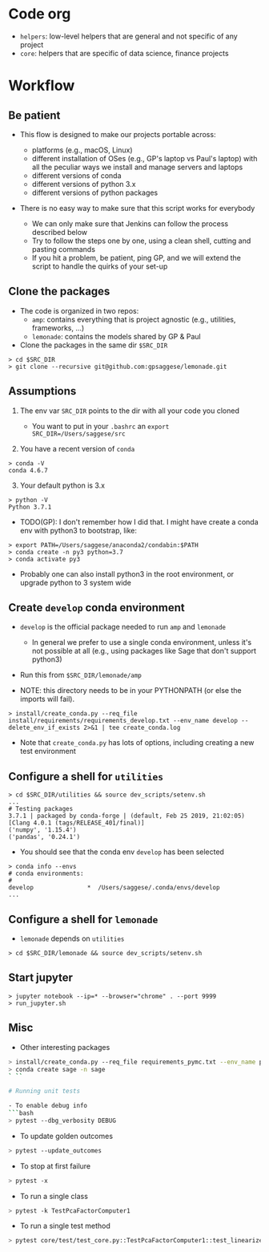 # Code org
- `helpers`: low-level helpers that are general and not specific of any project
- `core`: helpers that are specific of data science, finance projects

# Workflow

## Be patient
- This flow is designed to make our projects portable across:
    - platforms (e.g., macOS, Linux)
    - different installation of OSes (e.g., GP's laptop vs Paul's laptop) with
      all the peculiar ways we install and manage servers and laptops
    - different versions of conda
    - different versions of python 3.x
    - different versions of python packages

- There is no easy way to make sure that this script works for everybody
    - We can only make sure that Jenkins can follow the process described below
    - Try to follow the steps one by one, using a clean shell, cutting and
      pasting commands
    - If you hit a problem, be patient, ping GP, and we will extend the script to
      handle the quirks of your set-up

## Clone the packages
- The code is organized in two repos:
    - `amp`: contains everything that is project agnostic (e.g., utilities,
      frameworks, ...)
    - `lemonade`: contains the models shared by GP & Paul
- Clone the packages in the same dir `$SRC_DIR`
```
> cd $SRC_DIR
> git clone --recursive git@github.com:gpsaggese/lemonade.git 
```

## Assumptions
1) The env var `SRC_DIR` points to the dir with all your code you cloned
    - You want to put in your `.bashrc` an `export SRC_DIR=/Users/saggese/src`

2) You have a recent version of `conda`
```
> conda -V
conda 4.6.7
```

3) Your default python is 3.x
```
> python -V
Python 3.7.1
```
- TODO(GP): I don't remember how I did that. I might have create a conda env with
  python3 to bootstrap, like:
```
> export PATH=/Users/saggese/anaconda2/condabin:$PATH
> conda create -n py3 python=3.7
> conda activate py3
```
- Probably one can also install python3 in the root environment, or upgrade
  python to 3 system wide

## Create `develop` conda environment
- `develop` is the official package needed to run `amp` and `lemonade`
    - In general we prefer to use a single conda environment, unless it's not
      possible at all (e.g., using packages like Sage that don't support
      python3)

- Run this from `$SRC_DIR/lemonade/amp`
- NOTE: this directory needs to be in your PYTHONPATH (or else the imports will fail).
```
> install/create_conda.py --req_file install/requirements/requirements_develop.txt --env_name develop --delete_env_if_exists 2>&1 | tee create_conda.log
```
- Note that `create_conda.py` has lots of options, including creating a new test
  environment

## Configure a shell for `utilities`
```
> cd $SRC_DIR/utilities && source dev_scripts/setenv.sh
...
# Testing packages
3.7.1 | packaged by conda-forge | (default, Feb 25 2019, 21:02:05)
[Clang 4.0.1 (tags/RELEASE_401/final)]
('numpy', '1.15.4')
('pandas', '0.24.1')
```

- You should see that the conda env `develop` has been selected
```
> conda info --envs
# conda environments:
#
develop               *  /Users/saggese/.conda/envs/develop
...
```

## Configure a shell for `lemonade`
- `lemonade` depends on `utilities`
```
> cd $SRC_DIR/lemonade && source dev_scripts/setenv.sh
```

## Start jupyter
```
> jupyter notebook --ip=* --browser="chrome" . --port 9999
> run_jupyter.sh
```

## Misc

* Other interesting packages
```bash
> install/create_conda.py --req_file requirements_pymc.txt --env_name pymc3 --delete_env_if_exists -v DEBUG
> conda create sage -n sage
` ``

# Running unit tests

- To enable debug info
```bash
> pytest --dbg_verbosity DEBUG
```

- To update golden outcomes
```bash
> pytest --update_outcomes
```

- To stop at first failure
```bash
> pytest -x
```

- To run a single class
```bash
> pytest -k TestPcaFactorComputer1
```

- To run a single test method
```bash
> pytest core/test/test_core.py::TestPcaFactorComputer1::test_linearize_eigval_eigvec
```
